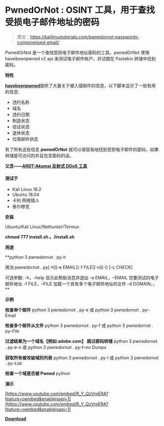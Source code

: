 # PwnedOrNot : OSINT 工具，用于查找受损电子邮件地址的密码

> 原文：<https://kalilinuxtutorials.com/pwnedornot-passwords-compromised-email/>

PwnedOrNot 是一个查找受损电子邮件地址密码的工具。pwnedOrNot 使用 haveibeenpwned v2 api 来测试电子邮件帐户，并试图在 Pastebin 转储中找到密码。

**特性**

[**havebeenpwned**](https://haveibeenpwned.com/API/v2)提供了大量关于被入侵邮件的信息，以下脚本显示了一些有用的信息:

*   违约名称
*   域名
*   违约日期
*   制造状态
*   验证状态
*   退休状态
*   垃圾邮件状态

有了所有这些信息 **pwnedOrNot** 就可以很容易地找到受损电子邮件的密码，如果转储是可访问的并且包含密码的话。

**又念——[ARDT:Akamai 反射式 DDoS 工具](https://kalilinuxtutorials.com/ardt-akamai-reflective-ddos-tool/)**

#### 测试于

*   Kali Linux 18.2
*   Ubuntu 18.04
*   卡利·网络猎人
*   泰尔穆克

**安装**

Ubuntu/Kali Linux/Nethunter/Termux

**chmod 777 install.sh
。/install.sh**

**用途**

**python 3 pwnedornot . py-h

用法:pwnedornot . py[-h][-e EMAIL][-f FILE][-n][-l]
[-c CHECK]

可选参数:
-h，–help 显示此帮助消息并退出
-e EMAIL，–EMAIL 您要测试的电子邮件地址
-f FILE，–FILE 加载一个具有多个电子邮件地址的文件
-d DOMAIN，，**

**示例**

**检查单个邮件**
python 3 pwnedornot . py-e
或
python 3 pwnedornot . py–Email

**检查多个邮件从文件**
python 3 pwnedornot . py-f
或
python 3 pwnedornot . py–File

**过滤结果为一个域名【例如:adobe.com】 跳过密码转储**
python 3 pwnedornot . py-e-n
或
python 3 pwnedornot . py-f–no Dumps

**获取所有被攻破域的列表**
python 3 pwnedornot . py-l
或
python 3 pwnedornot . py–List

**检查一个域是否被 Pwned**
python

**演示**

[https://www.youtube.com/embed/R_Y_QzVmERA?feature=oembed&enablejsapi=1](https://www.youtube.com/embed/R_Y_QzVmERA?feature=oembed&enablejsapi=1)

[**Download**](https://github.com/thewhiteh4t/pwnedOrNot)